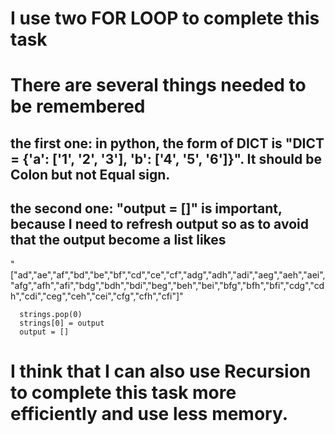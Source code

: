 # I use two FOR LOOP to complete this task
# There are several things needed to be remembered
## the first one: in python, the form of DICT is "DICT = {'a': ['1', '2', '3'], 'b': ['4', '5', '6']}". It should be Colon but not Equal sign.
## the second one: "output = []" is important, because I need to refresh output so as to avoid that the output become a list likes 
"["ad","ae","af","bd","be","bf","cd","ce","cf","adg","adh","adi","aeg","aeh","aei","afg","afh","afi","bdg","bdh","bdi","beg","beh","bei","bfg","bfh","bfi","cdg","cdh","cdi","ceg","ceh","cei","cfg","cfh","cfi"]"
```
  strings.pop(0)
  strings[0] = output
  output = []
```
# I think that I can also use Recursion to complete this task more efficiently and use less memory.
